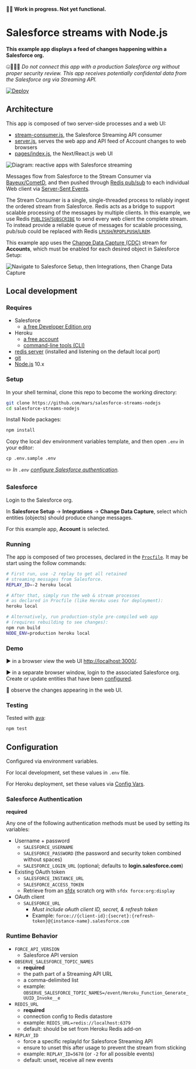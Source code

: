 🚧🔬 **Work in progress. Not yet functional.**

# Salesforce streams with Node.js

**This example app displays a feed of changes happening within a Salesforce org.**

🤐🚫🙅‍♀️ *Do not connect this app with a production Salesforce org without proper security review. This app receives potentially confidental data from the Salesforce org via Streaming API.*

[![Deploy](https://www.herokucdn.com/deploy/button.svg)](https://heroku.com/deploy)

## Architecture

This app is composed of two server-side processes and a web UI:

* [stream-consumer.js](stream-consumer.js), the Salesforce Streaming API consumer
* [server.js](server.js), serves the web app and API feed of Account changes to web browsers
* [pages/index.js](pages/index.js), the Next/React.js web UI

![Diagram: reactive apps with Salesforce streaming](doc/salesforce-streams-nodejs-v03.png)

Messages flow from Salesforce to the Stream Consumer via [Bayeux/CometD](https://developer.salesforce.com/docs/atlas.en-us.api_streaming.meta/api_streaming/BayeauxProtocolAndCometD.htm#!), and then pushed through [Redis pub/sub](https://redis.io/topics/pubsub) to each individual Web client via [Server-Sent Events](https://developer.mozilla.org/en-US/docs/Web/API/Server-sent_events).

The Stream Consumer is a single, single-threaded process to reliably ingest the ordered stream from Salesforce. Redis acts as a bridge to support scalable processing of the messages by multiple clients. In this example, we use Redis [`PUBLISH`/`SUBSCRIBE`](https://redis.io/topics/pubsub) to send every web client the complete stream. To instead provide a reliable queue of messages for scalable processing, pub/sub could be replaced with Redis [`LPUSH`/`RPOPLPUSH`/`LREM`](https://redis.io/commands/rpoplpush#pattern-reliable-queue).

This example app uses the [Change Data Capture (CDC)](https://developer.salesforce.com/docs/atlas.en-us.216.0.change_data_capture.meta/change_data_capture/cdc_intro.htm) stream for **Accounts**, which must be enabled for each desired object in Salesforce Setup:

![Navigate to Salesforce Setup, then Integrations, then Change Data Capture](doc/Salesforce-setup-CDC.png "Salesforce Setup: Change Data Capture")

## Local development

### Requires

* Salesforce
  * [a free Developer Edition org](https://developer.salesforce.com/signup)
* Heroku
  * [a free account](https://signup.heroku.com)
  * [command-line tools (CLI)](https://devcenter.heroku.com/articles/heroku-command-line)
* [redis server](https://redis.io/download) (installed and listening on the default local port)
* [git](https://git-scm.com/book/en/v2/Getting-Started-Installing-Git)
* [Node.js](https://nodejs.org) 10.x

### Setup

In your shell terminal, clone this repo to become the working directory:

```bash
git clone https://github.com/mars/salesforce-streams-nodejs
cd salesforce-streams-nodejs
```

Install Node packages:

```bash
npm install
```

Copy the local dev environment variables template, and then open `.env` in your editor:

```
cp .env.sample .env
```

✏️ *In `.env` [configure Salesforce authentication](#user-content-salesforce-authentication).*

### Salesforce

Login to the Salesforce org.

In **Salesforce Setup** → **Integrations** → **Change Data Capture**, select which entities (objects) should produce change messages.

For this example app, **Account** is selected.

### Running

The app is composed of two processes, declared in the [`Procfile`](Procfile). It may be start using the follow commands:

```bash
# First run, use -2 replay to get all retained 
# streaming messages from Salesforce.
REPLAY_ID=-2 heroku local

# After that, simply run the web & stream processes
# as declared in Procfile (like Heroku uses for deployment):
heroku local

# Alternatively, run production-style pre-compiled web app
# (requires rebuilding to see changes):
npm run build
NODE_ENV=production heroku local
```

### Demo

▶️ in a browser view the web UI [http://localhost:3000/](http://localhost:3000/).

▶️ in a separate browser window, login to the associated Salesforce org. Create or update entities that have been [configured](#user-content-salesforce).

👀 observe the changes appearing in the web UI.

### Testing

Tested with [ava](https://github.com/avajs/ava):

```bash
npm test
```

## Configuration

Configured via environment variables.

For local development, set these values in `.env` file.

For Heroku deployment, set these values via [Config Vars](https://devcenter.heroku.com/articles/config-vars).

### Salesforce Authentication

**required**

Any one of the following authentication methods must be used by setting its variables:

* Username + password
  * `SALESFORCE_USERNAME`
  * `SALESFORCE_PASSWORD` (the password and security token combined without spaces)
  * `SALESFORCE_LOGIN_URL` (optional; defaults to **login.salesforce.com**)
* Existing OAuth token
  * `SALESFORCE_INSTANCE_URL`
  * `SALESFORCE_ACCESS_TOKEN`
  * Retrieve from an [sfdx](https://developer.salesforce.com/docs/atlas.en-us.212.0.sfdx_dev.meta/sfdx_dev/sfdx_dev_intro.htm) scratch org with `sfdx force:org:display`
* OAuth client
  * `SALESFORCE_URL`
    * *Must include oAuth client ID, secret, & refresh token*
    * Example: `force://{client-id}:{secret}:{refresh-token}@{instance-name}.salesforce.com`

### Runtime Behavior

* `FORCE_API_VERSION`
  * Salesforce API version
* `OBSERVE_SALESFORCE_TOPIC_NAMES`
  * **required**
  * the path part of a Streaming API URL
  * a comma-delimited list
  * example: `OBSERVE_SALESFORCE_TOPIC_NAMES=/event/Heroku_Function_Generate_UUID_Invoke__e`
* `REDIS_URL`
  * **required**
  * connection config to Redis datastore
  * example: `REDIS_URL=redis://localhost:6379`
  * default: should be set from Heroku Redis add-on
* `REPLAY_ID`
  * force a specific replayId for Salesforce Streaming API
  * ensure to unset this after usage to prevent the stream from sticking
  * example: `REPLAY_ID=5678` (or `-2` for all possible events)
  * default: unset, receive all new events

